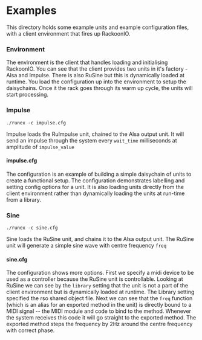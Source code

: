 # Examples

This directory holds some example units and example configuration files, with a client environment that fires up RackoonIO.

### Environment

The environment is the client that handles loading and initialising RackoonIO. You can see that the client provides two units in it's factory - Alsa and Impulse. There is also RuSine but this is dynamically loaded at runtime. You load the configuration up into the environment to setup the daisychains. Once it the rack goes through its warm up cycle, the units will start processing.

### Impulse

```./runex -c impulse.cfg```

Impulse loads the RuImpulse unit, chained to the Alsa output unit. It will send an impulse through the system every ```wait_time``` milliseconds at amplitude of ```impulse_value``` 

#### impulse.cfg

The configuration is an example of building a simple daisychain of units to create a functional setup. The configuration demonstrates labelling and setting config options for a unit. It is also loading units directly from the client environment rather than dynamically loading the units at run-time from a library.



### Sine

```./runex -c sine.cfg```

Sine loads the RuSine unit, and chains it to the Alsa output unit. The RuSine unit will generate a simple sine wave with centre frequency ```freq```

#### sine.cfg

The configuration shows more options. First we specify a midi device to be used as a controller because the RuSine unit is controllable. Looking at RuSine we can see by the ```library``` setting that the unit is not a part of the client environment but is dynamically loaded at runtime. The Library setting specified the rso shared object file. Next we can see that the ```freq``` function (which is an alias for an exported method in the unit) is directly bound to a MIDI signal -- the MIDI module and code to bind to the method. Whenever the system receives this code it will go straight to the exported method. The exported method steps the frequency by 2Hz around the centre frequency with correct phase.
